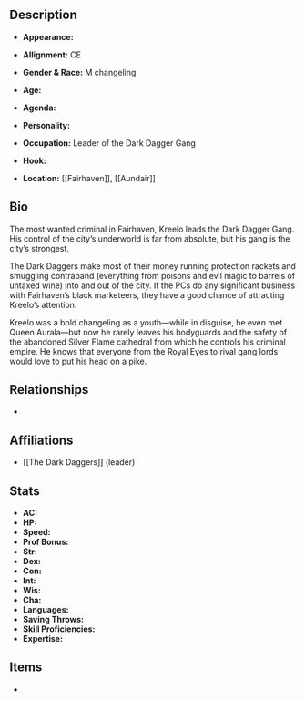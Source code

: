 ## Description
- **Appearance:** 

- **Allignment:** CE

- **Gender & Race:** M changeling

- **Age:** 

- **Agenda:** 

- **Personality:** 

- **Occupation:** Leader of the Dark Dagger Gang

- **Hook:** 

- **Location:** [[Fairhaven]], [[Aundair]]

## Bio
The most wanted criminal in Fairhaven, Kreelo leads the Dark Dagger Gang. His control of the city’s underworld is far from absolute, but his gang is the city’s strongest.

The Dark Daggers make most of their money running protection rackets and smuggling contraband (everything from poisons and evil magic to barrels of untaxed wine) into and out of the city. If the PCs do any significant business with Fairhaven’s black marketeers, they have a good chance of attracting Kreelo’s attention.

Kreelo was a bold changeling as a youth—while in disguise, he even met Queen Aurala—but now he rarely leaves his bodyguards and the safety of the abandoned Silver Flame cathedral from which he controls his criminal empire. He knows that everyone from the Royal Eyes to rival gang lords would love to put his head on a pike.

## Relationships
- 

## Affiliations
- [[The Dark Daggers]] (leader)

## Stats
- **AC:** 
- **HP:** 
- **Speed:** 
- **Prof Bonus:** 
- **Str:** 
- **Dex:** 
- **Con:** 
- **Int:** 
- **Wis:** 
- **Cha:** 
- **Languages:** 
- **Saving Throws:** 
- **Skill Proficiencies:** 
- **Expertise:** 


## Items
- 
